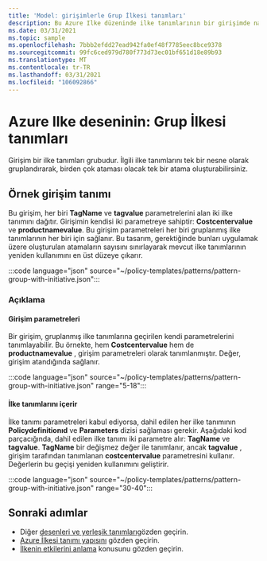 ```yaml
---
title: 'Model: girişimlerle Grup İlkesi tanımları'
description: Bu Azure Ilke düzeninde ilke tanımlarının bir girişimde nasıl gruplandırılmasına ilişkin bir örnek verilmiştir.
ms.date: 03/31/2021
ms.topic: sample
ms.openlocfilehash: 7bbb2efdd27ead942fa0ef48f7785eec8bce9378
ms.sourcegitcommit: 99fc6ced979d780f773d73ec01bf651d18e89b93
ms.translationtype: MT
ms.contentlocale: tr-TR
ms.lasthandoff: 03/31/2021
ms.locfileid: "106092866"
---
```

# <a name="azure-policy-pattern-group-policy-definitions"></a>Azure Ilke deseninin: Grup İlkesi tanımları

Girişim bir ilke tanımları grubudur. İlgili ilke tanımlarını tek bir nesne olarak gruplandırarak, birden çok ataması olacak tek bir atama oluşturabilirsiniz.

## <a name="sample-initiative-definition"></a>Örnek girişim tanımı

Bu girişim, her biri **TagName** ve **tagvalue** parametrelerini alan iki ilke tanımını dağıtır. Girişimin kendisi iki parametreye sahiptir: **Costcentervalue** ve **productnamevalue**.
Bu girişim parametreleri her biri gruplanmış ilke tanımlarının her biri için sağlanır. Bu tasarım, gerektiğinde bunları uygulamak üzere oluşturulan atamaların sayısını sınırlayarak mevcut ilke tanımlarının yeniden kullanımını en üst düzeye çıkarır.

:::code language="json" source="~/policy-templates/patterns/pattern-group-with-initiative.json":::

### <a name="explanation"></a>Açıklama

#### <a name="initiative-parameters"></a>Girişim parametreleri

Bir girişim, gruplanmış ilke tanımlarına geçirilen kendi parametrelerini tanımlayabilir.
Bu örnekte, hem **Costcentervalue** hem de **productnamevalue** , girişim parametreleri olarak tanımlanmıştır. Değer, girişim atandığında sağlanır.

:::code language="json" source="~/policy-templates/patterns/pattern-group-with-initiative.json" range="5-18":::

#### <a name="includes-policy-definitions"></a>İlke tanımlarını içerir

İlke tanımı parametreleri kabul ediyorsa, dahil edilen her ilke tanımının **Policydefinitionıd** ve **Parameters** dizisi sağlaması gerekir. Aşağıdaki kod parçacığında, dahil edilen ilke tanımı iki parametre alır: **TagName** ve **tagvalue**. **TagName** bir değişmez değer ile tanımlanır, ancak **tagvalue** , girişim tarafından tanımlanan **costcentervalue** parametresini kullanır. Değerlerin bu geçişi yeniden kullanımını geliştirir.

:::code language="json" source="~/policy-templates/patterns/pattern-group-with-initiative.json" range="30-40":::

## <a name="next-steps"></a>Sonraki adımlar

- Diğer [desenleri ve yerleşik tanımları](./index.md)gözden geçirin.
- [Azure İlkesi tanımı yapısını](../concepts/definition-structure.md) gözden geçirin.
- [İlkenin etkilerini anlama](../concepts/effects.md) konusunu gözden geçirin.